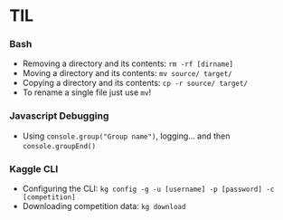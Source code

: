# TIL

### Bash

* Removing a directory and its contents: `rm -rf [dirname]`
* Moving a directory and its contents: `mv source/ target/`
* Copying a directory and its contents: `cp -r source/ target/` 
* To rename a single file just use `mv`!


### Javascript Debugging

* Using `console.group("Group name")`, logging... and then `console.groupEnd()`


### Kaggle CLI

* Configuring the CLI: `kg config -g -u [username] -p [password] -c [competition]`
* Downloading competition data: `kg download`
